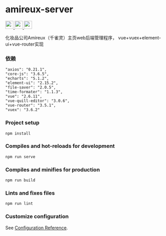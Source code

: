 # amireux-server
<p> 
  <a href="https://nodejs.org/"> <img src="https://img.shields.io/badge/-Node.js-5FA04E?style=plastic&logo=Node.js&logoColor=FFFFFF" height="25px"> </a>
  <a href="https://v2.vuejs.org/"> <img src="https://img.shields.io/badge/-Vue.js-4FC08D?style=plastic&logo=Vue.js&logoColor=FFFFFF" height="25px"> </a>  
  <a href="https://element.eleme.io/"> <img src="https://img.shields.io/badge/-Element UI-64BAFF?style=plastic&logo=Element&logoColor=FFFFFF" height="25px"> </a>
</p> 

化妆品公司Amireux（千雀灵）主页web后端管理程序， vue+vuex+element-ui+vue-router实现

### 依赖
```
"axios": "0.21.1",
"core-js": "3.6.5",
"echarts": "5.1.2",
"element-ui": "2.15.2",
"file-saver": "2.0.5",
"time-formater": "1.1.3",
"vue": "2.6.11",
"vue-quill-editor": "3.0.6",
"vue-router": "3.5.1",
"vuex": "3.6.2"
```

### Project setup
```
npm install
```

### Compiles and hot-reloads for development
```
npm run serve
```

### Compiles and minifies for production
```
npm run build
```

### Lints and fixes files
```
npm run lint
```

### Customize configuration
See [Configuration Reference](https://cli.vuejs.org/config/).

